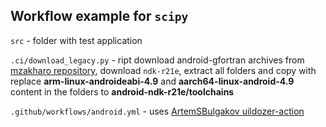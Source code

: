 ## Workflow example for `scipy`

`src` - folder with test application

`.ci/download_legacy.py` - ript download android-gfortran archives from [mzakharo repository](https://github.com/mzakharo/android-gfortran/releases), 
download `ndk-r21e`, extract all folders and copy with replace **arm-linux-androideabi-4.9** and **aarch64-linux-android-4.9** content in the folders to **android-ndk-r21e/toolchains**

`.github/workflows/android.yml` - uses [ArtemSBulgakov uildozer-action](https://github.com/ArtemSBulgakov/buildozer-action)
